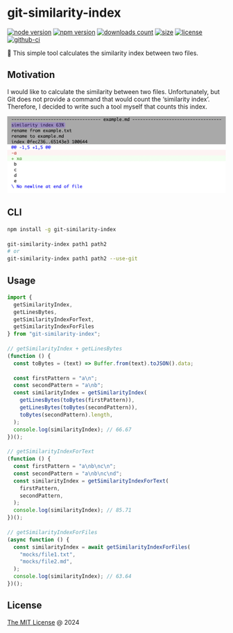 # git-similarity-index

[![node version](https://img.shields.io/node/v/git-similarity-index.svg)](https://www.npmjs.com/package/git-similarity-index)
[![npm version](https://badge.fury.io/js/git-similarity-index.svg)](https://badge.fury.io/js/git-similarity-index)
[![downloads count](https://img.shields.io/npm/dt/git-similarity-index.svg)](https://www.npmjs.com/package/git-similarity-index)
[![size](https://packagephobia.com/badge?p=git-similarity-index)](https://packagephobia.com/result?p=git-similarity-index)
[![license](https://img.shields.io/npm/l/git-similarity-index.svg)](https://piecioshka.mit-license.org)
[![github-ci](https://github.com/piecioshka/git-similarity-index/actions/workflows/testing.yml/badge.svg)](https://github.com/piecioshka/git-similarity-index/actions/workflows/testing.yml)

🔨 This simple tool calculates the similarity index between two files.

## Motivation

I would like to calculate the similarity between two files. Unfortunately, but Git does not provide a command that would count the ‘similarity index’. Therefore, I decided to write such a tool myself that counts this index.

![](./screenshots/demo-similarity-index.png)

## CLI

```bash
npm install -g git-similarity-index

git-similarity-index path1 path2
# or
git-similarity-index path1 path2 --use-git
```

## Usage

```js
import {
  getSimilarityIndex,
  getLinesBytes,
  getSimilarityIndexForText,
  getSimilarityIndexForFiles
} from "git-similarity-index";

// getSimilarityIndex + getLinesBytes
(function () {
  const toBytes = (text) => Buffer.from(text).toJSON().data;

  const firstPattern = "a\n";
  const secondPattern = "a\nb";
  const similarityIndex = getSimilarityIndex(
    getLinesBytes(toBytes(firstPattern)),
    getLinesBytes(toBytes(secondPattern)),
    toBytes(secondPattern).length,
  );
  console.log(similarityIndex); // 66.67
})();

// getSimilarityIndexForText
(function () {
  const firstPattern = "a\nb\nc\n";
  const secondPattern = "a\nb\nc\nd";
  const similarityIndex = getSimilarityIndexForText(
    firstPattern,
    secondPattern,
  );
  console.log(similarityIndex); // 85.71
})();

// getSimilarityIndexForFiles
(async function () {
  const similarityIndex = await getSimilarityIndexForFiles(
    "mocks/file1.txt",
    "mocks/file2.md",
  );
  console.log(similarityIndex); // 63.64
})();
```

## License

[The MIT License](https://piecioshka.mit-license.org) @ 2024
